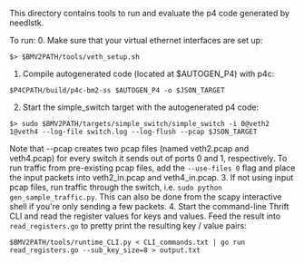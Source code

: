 This directory contains tools to run and evaluate the p4 code generated by needlstk.

To run:
0. Make sure that your virtual ethernet interfaces are set up:
```
$> $BMV2PATH/tools/veth_setup.sh
```
1. Compile autogenerated code (located at $AUTOGEN_P4) with p4c:
```
$P4CPATH/build/p4c-bm2-ss $AUTOGEN_P4 -o $JSON_TARGET
```
2. Start the simple_switch target with the autogenerated p4 code:
```
$> sudo $BMV2PATH/targets/simple_switch/simple_switch -i 0@veth2 1@veth4 --log-file switch.log --log-flush --pcap $JSON_TARGET
```
Note that --pcap creates two pcap files (named veth2.pcap and veth4.pcap) for every switch it sends out of ports 0 and 1, respectively.
To run traffic from pre-existing pcap files, add the `--use-files 0` flag and place the input packets into veth2_in.pcap and veth4_in.pcap.
3. If not using input pcap files, run traffic through the switch, i.e. `sudo python gen_sample_traffic.py`. This can also be done from the
scapy interactive shell if you're only sending a few packets.
4. Start the command-line Thrift CLI and read the register values for keys and values. Feed the result into `read_registers.go` to
pretty print the resulting key / value pairs:
```
$BMV2PATH/tools/runtime_CLI.py < CLI_commands.txt | go run read_registers.go --sub_key_size=8 > output.txt
```
